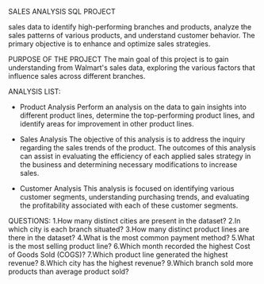 SALES ANALYSIS SQL PROJECT

sales data to identify high-performing branches and products, analyze the sales patterns of various products, and understand customer behavior. 
The primary objective is to enhance and optimize sales strategies. 

PURPOSE OF THE PROJECT
The main goal of this project is to gain understanding from Walmart's sales data, exploring the various factors that influence sales across different branches.

ANALYSIS LIST:

* Product Analysis
Perform an analysis on the data to gain insights into different product lines, determine the top-performing product lines, and identify areas for improvement in other product lines.

* Sales Analysis
The objective of this analysis is to address the inquiry regarding the sales trends of the product. The outcomes of this analysis can assist in evaluating the efficiency of each applied sales strategy in the business and determining necessary modifications to increase sales.

* Customer Analysis
This analysis is focused on identifying various customer segments, understanding purchasing trends, and evaluating the profitability associated with each of these customer segments.

QUESTIONS:
1.How many distinct cities are present in the dataset?
2.In which city is each branch situated?
3.How many distinct product lines are there in the dataset?
4.What is the most common payment method?
5.What is the most selling product line?
6.Which month recorded the highest Cost of Goods Sold (COGS)?
7.Which product line generated the highest revenue?
8.Which city has the highest revenue?
9.Which branch sold more products than average product sold?
